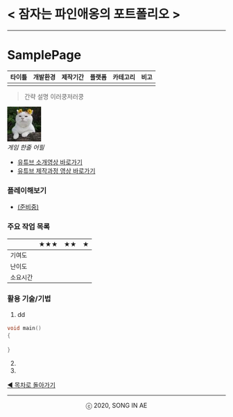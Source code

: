 ﻿ 
<!--

 양식

 **타이틀**
- **개요표**
- **플레이 이미지 또는 영상링크**
- **플레이해보기** 
- **주요 작업 목록**
- **활용 기술 / 기법**
-->


# < 잠자는 파인애옹의 포트폴리오 >

----------


# SamplePage 

| 타이틀 | 개발환경 | 제작기간 | 플랫폼 |  카테고리 | 비고 
| ---- | ---- | ---- | ---- | ---- | ---- 
|    |    |    |    |    |    

>간략 설명
>이러쿵저러쿵

![샘플이미지](sample.jpg)  
*게임 한줄 어필* 

* [유튜브 소개영상 바로가기](https://www.youtube.com/playlist?list=PLwLVhT_yp_30l9Nh_r0i_C7ovwvdltuge)
* [유튜브 제작과정 영상 바로가기](https://www.youtube.com/playlist?list=PLwLVhT_yp_30l9Nh_r0i_C7ovwvdltuge)

### 플레이해보기
* [(준비중)](http://)

###  주요 작업 목록
|  | ★★★ | ★★ | ★ | 
|---- | ---- | ---- | ---- |
| 기여도 |  |  |   |
| 난이도 |  |  |   |
| 소요시간 |  |  |  |

### 활용 기술/기법
1. dd
```c++
void main()
{

}
```
2. 
3.


[◀ 목차로 돌아가기](../README.md) 


----------
<center> ⓒ 2020, SONG IN AE </center>

